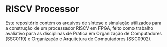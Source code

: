 # RISCV Processor

Este repositório contém os arquivos de síntese e simulação utilizados para a construção de um processador RISCV em FPGA, feito como trabalho avaliativo para as disciplinas de Prática em Organização de Computadores (SSC0119) e Organização e Arquitetura de Computadores (SSC0902).